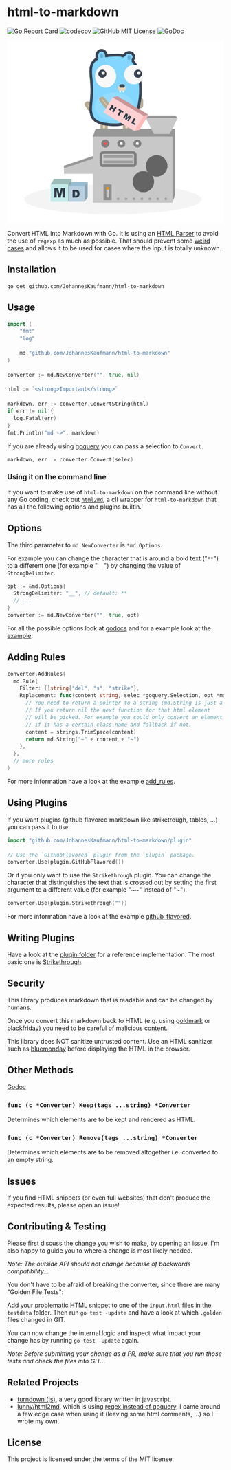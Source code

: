 # html-to-markdown

[![Go Report Card](https://goreportcard.com/badge/github.com/JohannesKaufmann/html-to-markdown)](https://goreportcard.com/report/github.com/JohannesKaufmann/html-to-markdown)
[![codecov](https://codecov.io/gh/JohannesKaufmann/html-to-markdown/branch/master/graph/badge.svg)](https://codecov.io/gh/JohannesKaufmann/html-to-markdown)
![GitHub MIT License](https://img.shields.io/github/license/JohannesKaufmann/html-to-markdown)
[![GoDoc](https://godoc.org/github.com/JohannesKaufmann/html-to-markdown?status.png)](http://godoc.org/github.com/JohannesKaufmann/html-to-markdown)

![gopher stading on top of a machine that converts a box of html to blocks of markdown](/logo.png)

Convert HTML into Markdown with Go. It is using an [HTML Parser](https://github.com/PuerkitoBio/goquery) to avoid the use of `regexp` as much as possible. That should prevent some [weird cases](https://stackoverflow.com/a/1732454) and allows it to be used for cases where the input is totally unknown.

## Installation

```
go get github.com/JohannesKaufmann/html-to-markdown
```

## Usage

```go
import (
	"fmt"
	"log"

	md "github.com/JohannesKaufmann/html-to-markdown"
)

converter := md.NewConverter("", true, nil)

html := `<strong>Important</strong>`

markdown, err := converter.ConvertString(html)
if err != nil {
  log.Fatal(err)
}
fmt.Println("md ->", markdown)
```

If you are already using [goquery](https://github.com/PuerkitoBio/goquery) you can pass a selection to `Convert`.

```go
markdown, err := converter.Convert(selec)
```

### Using it on the command line

If you want to make use of `html-to-markdown` on the command line without any Go coding, check out [`html2md`](https://github.com/suntong/html2md#usage), a cli wrapper for `html-to-markdown` that has all the following options and plugins builtin.

## Options

The third parameter to `md.NewConverter` is `*md.Options`.

For example you can change the character that is around a bold text ("`**`") to a different one (for example "`__`") by changing the value of `StrongDelimiter`.

```go
opt := &md.Options{
  StrongDelimiter: "__", // default: **
  // ...
}
converter := md.NewConverter("", true, opt)
```

For all the possible options look at [godocs](https://godoc.org/github.com/JohannesKaufmann/html-to-markdown/#Options) and for a example look at the [example](/examples/options/main.go).

## Adding Rules

```go
converter.AddRules(
  md.Rule{
    Filter: []string{"del", "s", "strike"},
    Replacement: func(content string, selec *goquery.Selection, opt *md.Options) *string {
      // You need to return a pointer to a string (md.String is just a helper function).
      // If you return nil the next function for that html element
      // will be picked. For example you could only convert an element
      // if it has a certain class name and fallback if not.
      content = strings.TrimSpace(content)
      return md.String("~" + content + "~")
    },
  },
  // more rules
)
```

For more information have a look at the example [add_rules](/examples/add_rules/main.go).

## Using Plugins

If you want plugins (github flavored markdown like striketrough, tables, ...) you can pass it to `Use`.

```go
import "github.com/JohannesKaufmann/html-to-markdown/plugin"

// Use the `GitHubFlavored` plugin from the `plugin` package.
converter.Use(plugin.GitHubFlavored())
```

Or if you only want to use the `Strikethrough` plugin. You can change the character that distinguishes
the text that is crossed out by setting the first argument to a different value (for example "~~" instead of "~").

```go
converter.Use(plugin.Strikethrough(""))
```

For more information have a look at the example [github_flavored](/examples/github_flavored/main.go).

## Writing Plugins

Have a look at the [plugin folder](/plugin) for a reference implementation. The most basic one is [Strikethrough](/plugin/strikethrough.go).

## Security

This library produces markdown that is readable and can be changed by humans.

Once you convert this markdown back to HTML (e.g. using [goldmark](https://github.com/yuin/goldmark) or [blackfriday](https://github.com/russross/blackfriday)) you need to be careful of malicious content.

This library does NOT sanitize untrusted content. Use an HTML sanitizer such as [bluemonday](https://github.com/microcosm-cc/bluemonday) before displaying the HTML in the browser.

## Other Methods

[Godoc](https://godoc.org/github.com/JohannesKaufmann/html-to-markdown)

### `func (c *Converter) Keep(tags ...string) *Converter`

Determines which elements are to be kept and rendered as HTML.

### `func (c *Converter) Remove(tags ...string) *Converter`

Determines which elements are to be removed altogether i.e. converted to an empty string.

## Issues

If you find HTML snippets (or even full websites) that don't produce the expected results, please open an issue!

## Contributing & Testing

Please first discuss the change you wish to make, by opening an issue. I'm also happy to guide you to where a change is most likely needed.

_Note: The outside API should not change because of backwards compatibility..._

You don't have to be afraid of breaking the converter, since there are many "Golden File Tests":

Add your problematic HTML snippet to one of the `input.html` files in the `testdata` folder. Then run `go test -update` and have a look at which `.golden` files changed in GIT.

You can now change the internal logic and inspect what impact your change has by running `go test -update` again.

_Note: Before submitting your change as a PR, make sure that you run those tests and check the files into GIT..._

## Related Projects

- [turndown (js)](https://github.com/domchristie/turndown), a very good library written in javascript.
- [lunny/html2md](https://github.com/lunny/html2md), which is using [regex instead of goquery](https://stackoverflow.com/a/1732454). I came around a few edge case when using it (leaving some html comments, ...) so I wrote my own.

## License

This project is licensed under the terms of the MIT license.
